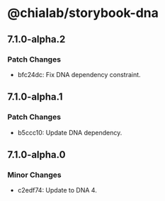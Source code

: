 # @chialab/storybook-dna

## 7.1.0-alpha.2

### Patch Changes

-   bfc24dc: Fix DNA dependency constraint.

## 7.1.0-alpha.1

### Patch Changes

-   b5ccc10: Update DNA dependency.

## 7.1.0-alpha.0

### Minor Changes

-   c2edf74: Update to DNA 4.
